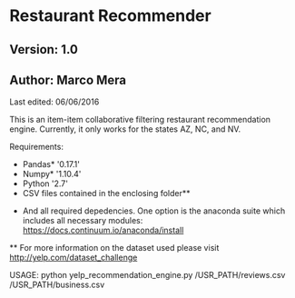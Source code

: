# Restaurant Recommender 
## Version: 1.0
## Author: Marco Mera

Last edited: 06/06/2016 

This is an item-item collaborative filtering restaurant recommendation engine. 
Currently, it only works for the states AZ, NC, and NV. 

Requirements: 
- Pandas* '0.17.1' 
- Numpy* '1.10.4'
- Python '2.7'
- CSV files contained in the enclosing folder**

* And all required depedencies. 
One option is the anaconda suite which includes all necessary modules: 
https://docs.continuum.io/anaconda/install

** For more information on the dataset used please visit http://yelp.com/dataset_challenge

USAGE: python yelp_recommendation_engine.py /USR_PATH/reviews.csv /USR_PATH/business.csv

